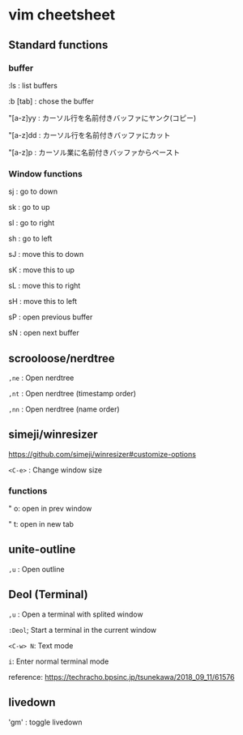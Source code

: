 # vim cheetsheet

## Standard functions

### buffer

:ls : list buffers

:b [tab] : chose the buffer

"[a-z]yy : カーソル行を名前付きバッファにヤンク(コピー)

"[a-z]dd : カーソル行を名前付きバッファにカット

"[a-z]p  : カーソル業に名前付きバッファからペースト

### Window functions

sj : go to down

sk : go to up

sl : go to right

sh : go to left

sJ : move this to down

sK : move this to up

sL : move this to right

sH : move this to left

sP : open previous buffer

sN : open next buffer

## scrooloose/nerdtree

`,ne` : Open nerdtree

`,nt` : Open nerdtree (timestamp order)

`,nn` : Open nerdtree (name order)

## simeji/winresizer

https://github.com/simeji/winresizer#customize-options

`<C-e>` : Change window size

### functions

" o: open in prev window

" t: open in new tab

## unite-outline

`,u` : Open outline

## Deol (Terminal)

`,u` : Open a terminal with splited window

`:Deol`; Start a terminal in the current window

`<C-w> N`: Text mode

`i`: Enter normal terminal mode

reference: https://techracho.bpsinc.jp/tsunekawa/2018_09_11/61576

## livedown

'gm' : toggle livedown
